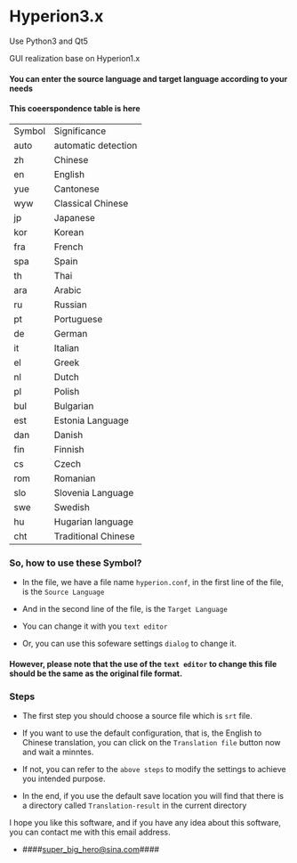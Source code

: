 # Hyperion3.x
Use Python3 and Qt5

GUI realization base on Hyperion1.x

#### You can enter the source language and target language according to your needs

#### This coeerspondence table is here

<table>
<tr>
      <td>Symbol</td>
      <td>Significance</td>
   </tr>
   <tr>
      <td>auto </td>
      <td>automatic detection</td>
   </tr>
   <tr>
      <td>zh </td>
      <td>Chinese</td>
   </tr>
   <tr>
      <td>en </td>
      <td>English</td>
   </tr>
   <tr>
      <td>yue </td>
      <td>Cantonese</td>
   </tr>
   <tr>
      <td>wyw </td>
      <td>Classical Chinese</td>
   </tr>
   <tr>
      <td>jp </td>
      <td>Japanese</td>
   </tr>
   <tr>
      <td>kor </td>
      <td>Korean</td>
   </tr>
   <tr>
      <td>fra </td>
      <td>French</td>
   </tr>
   <tr>
      <td>spa </td>
      <td>Spain</td>
   </tr>
   <tr>
      <td>th </td>
      <td>Thai</td>
   </tr>
   <tr>
      <td>ara </td>
      <td>Arabic</td>
   </tr>
   <tr>
      <td>ru </td>
      <td>Russian</td>
   </tr>
   <tr>
      <td>pt </td>
      <td>Portuguese</td>
   </tr>
   <tr>
      <td>de </td>
      <td>German</td>
   </tr>
   <tr>
      <td>it </td>
      <td>Italian</td>
   </tr>
   <tr>
      <td>el </td>
      <td>Greek</td>
   </tr>
   <tr>
      <td>nl </td>
      <td>Dutch</td>
   </tr>
   <tr>
      <td>pl </td>
      <td>Polish</td>
   </tr>
   <tr>
      <td>bul </td>
      <td>Bulgarian</td>
   </tr>
   <tr>
      <td>est </td>
      <td>Estonia Language</td>
   </tr>
   <tr>
      <td>dan </td>
      <td>Danish</td>
   </tr>
   <tr>
      <td>fin </td>
      <td>Finnish</td>
   </tr>
   <tr>
      <td>cs </td>
      <td>Czech</td>
   </tr>
   <tr>
      <td>rom </td>
      <td>Romanian</td>
   </tr>
   <tr>
      <td>slo </td>
      <td>Slovenia Language</td>
   </tr>
   <tr>
      <td>swe </td>
      <td>Swedish</td>
   </tr>
   <tr>
      <td>hu </td>
      <td>Hugarian language</td>
   </tr>
   <tr>
      <td>cht </td>
      <td>Traditional Chinese</td>
   </tr>
</table>



### So, how to use these Symbol?

* In the file, we have a file name `hyperion.conf`, in the first line of the file, is the `Source Language`

* And in the second line of the file, is the `Target Language`

* You can change it with you `text editor`

* Or, you can use this sofeware settings `dialog` to change it.


#### However, please note that the use of the `text editor` to change this file should be the same as the original file format.


### Steps

* The first step you should choose a source file which is `srt` file.

* If you want to use the default configuration, that is, the English to Chinese translation, you can click on the `Translation file` button now and wait a minntes.

* If not, you can refer to the `above steps` to modify the settings to achieve you intended purpose.

* In the end, if you use the default save location you will find that there is a directory called `Translation-result` in the current directory

I hope you like this software, and if you have any idea about this software, you can contact me with this email address.

* ####super_big_hero@sina.com####
